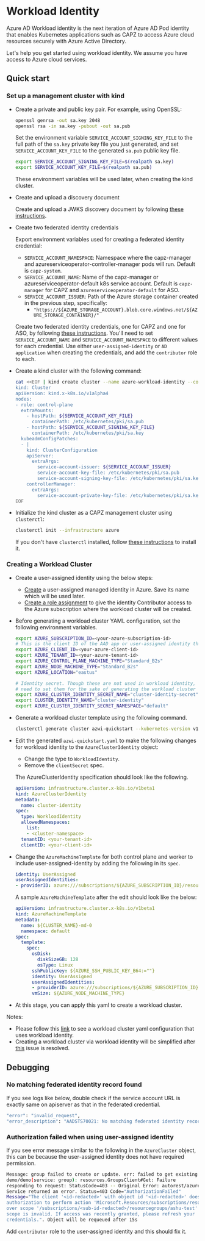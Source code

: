 # Workload Identity

Azure AD Workload identity is the next iteration of Azure AD Pod identity
that enables Kubernetes applications such as CAPZ to access Azure cloud
resources securely with Azure Active Directory.

Let's help you get started using workload identity. We assume
you have access to Azure cloud services.

## Quick start

### Set up a management cluster with kind

- Create a private and public key pair. For example, using OpenSSL:

  ```bash
  openssl genrsa -out sa.key 2048
  openssl rsa -in sa.key -pubout -out sa.pub
  ```

  Set the environment variable `SERVICE_ACCOUNT_SIGNING_KEY_FILE` to the full path
  of the `sa.key` private key file you just generated, and set `SERVICE_ACCOUNT_KEY_FILE`
  to the generated `sa.pub` public key file.

  ```bash
  export SERVICE_ACCOUNT_SIGNING_KEY_FILE=$(realpath sa.key)
  export SERVICE_ACCOUNT_KEY_FILE=$(realpath sa.pub)
  ```

  These environment variables will be used later, when creating the kind cluster.

- Create and upload a discovery document

  Create and upload a JWKS discovery document by following [these instructions](https://azure.github.io/azure-workload-identity/docs/installation/self-managed-clusters/oidc-issuer.html).

- Create two federated identity credentials

  Export environment variables used for creating a federated identity credential:

  - `SERVICE_ACCOUNT_NAMESPACE`: Namespace where the capz-manager and
    azureserviceoperator-controller-manager pods will run. Default is `capz-system`.
  - `SERVICE_ACCOUNT_NAME`: Name of the capz-manager or azureserviceoperator-default k8s service account. Default is `capz-manager` for CAPZ and `azureserviceoperator-default` for ASO.
  - `SERVICE_ACCOUNT_ISSUER`: Path of the Azure storage container created in the previous step, specifically:
    - `"https://${AZURE_STORAGE_ACCOUNT}.blob.core.windows.net/${AZURE_STORAGE_CONTAINER}/"`

  Create two federated identity credentials, one for CAPZ and one for ASO, by following [these instructions](https://azure.github.io/azure-workload-identity/docs/topics/federated-identity-credential.html). You'll need to set `SERVICE_ACCOUNT_NAME` and `SERVICE_ACCOUNT_NAMESPACE` to different values for each credential.
  Use either `user-assigned-identity` or `AD application` when creating the credentials, and add the `contributor` role to each.

- Create a kind cluster with the following command:

  ```bash
  cat <<EOF | kind create cluster --name azure-workload-identity --config=-
  kind: Cluster
  apiVersion: kind.x-k8s.io/v1alpha4
  nodes:
  - role: control-plane
    extraMounts:
      - hostPath: ${SERVICE_ACCOUNT_KEY_FILE}
        containerPath: /etc/kubernetes/pki/sa.pub
      - hostPath: ${SERVICE_ACCOUNT_SIGNING_KEY_FILE}
        containerPath: /etc/kubernetes/pki/sa.key
    kubeadmConfigPatches:
    - |
      kind: ClusterConfiguration
      apiServer:
        extraArgs:
          service-account-issuer: ${SERVICE_ACCOUNT_ISSUER}
          service-account-key-file: /etc/kubernetes/pki/sa.pub
          service-account-signing-key-file: /etc/kubernetes/pki/sa.key
      controllerManager:
        extraArgs:
          service-account-private-key-file: /etc/kubernetes/pki/sa.key
  EOF
  ```

- Initialize the kind cluster as a CAPZ management cluster using `clusterctl`:

  ```bash
  clusterctl init --infrastructure azure
  ```

  If you don't have `clusterctl` installed, follow [these instructions](https://cluster-api.sigs.k8s.io/user/quick-start.html#install-clusterctl)
  to install it.

### Creating a Workload Cluster

- Create a user-assigned identity using the below steps:
  - [Create](https://learn.microsoft.com/en-gb/azure/active-directory/managed-identities-azure-resources/how-manage-user-assigned-managed-identities?pivots=identity-mi-methods-azp#create-a-user-assigned-managed-identity)
a user-assigned managed identity in Azure. Save its name which will be used later.
  - [Create a role assignment](https://learn.microsoft.com/en-us/azure/role-based-access-control/role-assignments-portal-managed-identity)
to give the identity Contributor access to the Azure subscription where the workload cluster will be created.

- Before generating a workload cluster YAML configuration, set the
  following environment variables.

  ```bash
  export AZURE_SUBSCRIPTION_ID=<your-azure-subscription-id>
  # This is the client ID of the AAD app or user-assigned identity that you used to created the federated identity.
  export AZURE_CLIENT_ID=<your-azure-client-id>
  export AZURE_TENANT_ID=<your-azure-tenant-id>
  export AZURE_CONTROL_PLANE_MACHINE_TYPE="Standard_B2s"
  export AZURE_NODE_MACHINE_TYPE="Standard_B2s"
  export AZURE_LOCATION="eastus"

  # Identity secret. Though these are not used in workload identity, we still
  # need to set them for the sake of generating the workload cluster YAML configuration
  export AZURE_CLUSTER_IDENTITY_SECRET_NAME="cluster-identity-secret"
  export CLUSTER_IDENTITY_NAME="cluster-identity"
  export AZURE_CLUSTER_IDENTITY_SECRET_NAMESPACE="default"
  ```

- Generate a workload cluster template using the following command.

  ```bash
  clusterctl generate cluster azwi-quickstart --kubernetes-version v1.27.3  --worker-machine-count=3 > azwi-quickstart.yaml
  ```

- Edit the generated `azwi-quickstart.yaml` to make the following changes for
  workload identity to the `AzureClusterIdentity` object:

  - Change the type to `WorkloadIdentity`.
  - Remove the `clientSecret` spec.

  The AzureClusterIdentity specification should look like the following.
  ```yaml
  apiVersion: infrastructure.cluster.x-k8s.io/v1beta1
  kind: AzureClusterIdentity
  metadata:
    name: cluster-identity
  spec:
    type: WorkloadIdentity
    allowedNamespaces:
      list:
      - <cluster-namespace>
    tenantID: <your-tenant-id>
    clientID: <your-client-id>
  ```

- Change the `AzureMachineTemplate` for both control plane and worker to include user-assigned-identity by
  adding the following in its `spec`.

  ```yaml
  identity: UserAssigned
  userAssignedIdentities:
  - providerID: azure:///subscriptions/${AZURE_SUBSCRIPTION_ID}/resourceGroups/${RESOURCE_GROUP}/providers/Microsoft.ManagedIdentity/userAssignedIdentities/${USER_ASSIGNED_IDENTITY_NAME}
  ```

  A sample `AzureMachineTemplate` after the edit should look like the below:

  ```yaml
  apiVersion: infrastructure.cluster.x-k8s.io/v1beta1
  kind: AzureMachineTemplate
  metadata:
    name: ${CLUSTER_NAME}-md-0
    namespace: default
  spec:
    template:
      spec:
        osDisk:
          diskSizeGB: 128
          osType: Linux
        sshPublicKey: ${AZURE_SSH_PUBLIC_KEY_B64:=""}
        identity: UserAssigned
        userAssignedIdentities:
        - providerID: azure:///subscriptions/${AZURE_SUBSCRIPTION_ID}/resourceGroups/${RESOURCE_GROUP}/providers/Microsoft.ManagedIdentity/userAssignedIdentities/${USER_ASSIGNED_IDENTITY_NAME}
        vmSize: ${AZURE_NODE_MACHINE_TYPE}
  ```

- At this stage, you can apply this yaml to create a workload cluster.

Notes:
- Please follow this [link](https://github.com/kubernetes-sigs/cluster-api-provider-azure/blob/main/templates/test/ci/cluster-template-prow.yaml)
to see a workload cluster yaml configuration that uses workload identity.
- Creating a workload cluster via workload identity will be
  simplified after [this](https://github.com/kubernetes-sigs/cluster-api-provider-azure/issues/3589) issue is resolved.

## Debugging

### No matching federated identity record found

If you see logs like below, double check if the service account URL is exactly same on apiserver as
that in the federated credential.
```bash
"error": "invalid_request",
"error_description": "AADSTS70021: No matching federated identity record found for presented assertion. Assertion
```

### Authorization failed when using user-assigned identity

If you see error message similar to the following in the `AzureCluster` object,
this can be because the user-assigned identity does not have required permission.

```bash
Message: group failed to create or update. err: failed to get existing resource
demo/demo(service: group): resources.GroupsClient#Get: Failure
responding to request: StatusCode=403 -- Original Error: autorest/azure:
Service returned an error. Status=403 Code="AuthorizationFailed"
Message="The client '<id-redacted>' with object id '<id-redacted>' does not have
authorization to perform action 'Microsoft.Resources/subscriptions/resourcegroups/read'
over scope '/subscriptions/<sub-id-redacted>/resourcegroups/ashu-test' or the
scope is invalid. If access was recently granted, please refresh your
credentials.". Object will be requeued after 15s
```

Add `contributor` role to the user-assigned identity and this should fix it.
